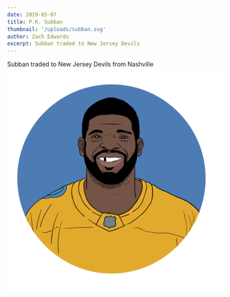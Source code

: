 ```yaml
---
date: 2019-05-07
title: P.K. Subban
thumbnail: '/uploads/subban.svg'
author: Zach Edwards
excerpt: Subban traded to New Jersey Devils
---
```


Subban traded to New Jersey Devils from Nashville

![](/uploads/subban.svg)
